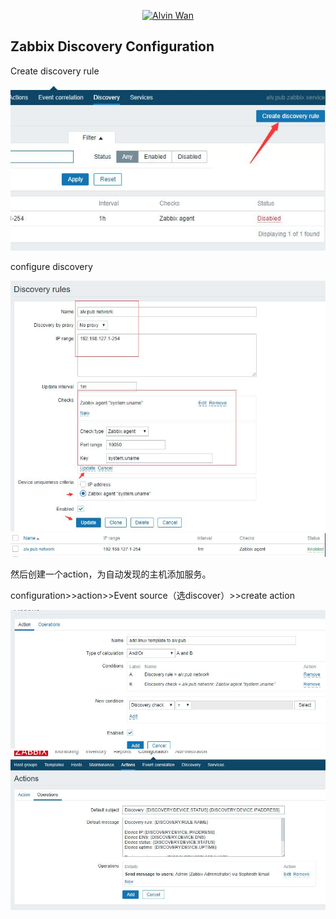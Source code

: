 <p align='center'> <a href='https://github.com/alvinwancn' target="_blank"> <img src='https://github.com/AlvinWanCN/life-record/raw/master/images/etlucency.png' alt='Alvin Wan' width=200></a></p>

## Zabbix Discovery Configuration

Create discovery rule 

<img src=images/13.jpg>

configure discovery 

<img src=images/14.jpg> 

<img src=images/15.jpg>

然后创建一个action，为自动发现的主机添加服务。

configuration>>action>>Event source（选discover）>>create action

<img src=images/16.jpg>

<img src=images/17.jpg>